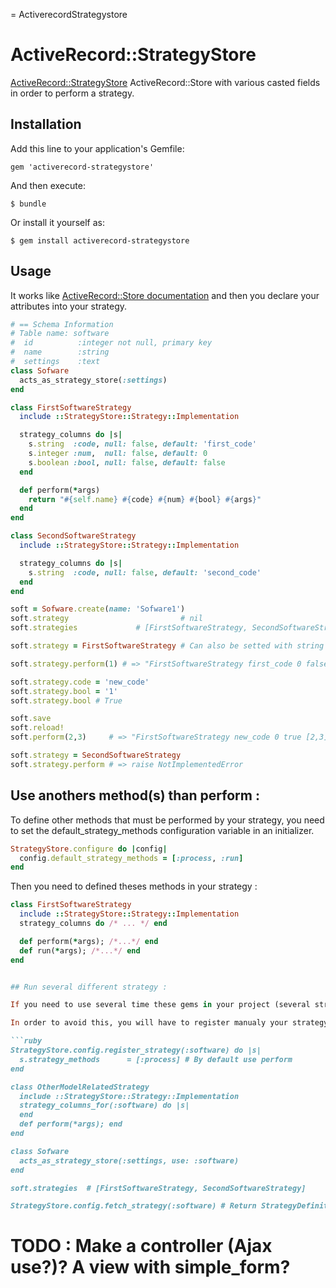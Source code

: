 = ActiverecordStrategystore

# ActiveRecord::StrategyStore

[ActiveRecord::StrategyStore](http://api.rubyonrails.org/classes/ActiveRecord/Store.html) ActiveRecord::Store with various casted fields in order to perform a strategy.


## Installation

Add this line to your application's Gemfile:

    gem 'activerecord-strategystore'

And then execute:

    $ bundle

Or install it yourself as:

    $ gem install activerecord-strategystore

## Usage

It works like [ActiveRecord::Store documentation](http://api.rubyonrails.org/classes/ActiveRecord/Store.html) and then you declare your attributes into your strategy.

```ruby
# == Schema Information
# Table name: software
#  id          :integer not null, primary key
#  name        :string
#  settings    :text
class Sofware
  acts_as_strategy_store(:settings)
end

class FirstSoftwareStrategy
  include ::StrategyStore::Strategy::Implementation

  strategy_columns do |s|
    s.string  :code, null: false, default: 'first_code'
    s.integer :num,  null: false, default: 0
    s.boolean :bool, null: false, default: false
  end

  def perform(*args)
    return "#{self.name} #{code} #{num} #{bool} #{args}"
  end
end

class SecondSoftwareStrategy
  include ::StrategyStore::Strategy::Implementation

  strategy_columns do |s|
    s.string  :code, null: false, default: 'second_code'
  end
end

soft = Sofware.create(name: 'Sofware1')
soft.strategy                         # nil
soft.strategies             # [FirstSoftwareStrategy, SecondSoftwareStrategy]

soft.strategy = FirstSoftwareStrategy # Can also be setted with string

soft.strategy.perform(1) # => "FirstSoftwareStrategy first_code 0 false [1]"

soft.strategy.code = 'new_code'
soft.strategy.bool = '1'
soft.strategy.bool # True

soft.save
soft.reload!
soft.perform(2,3)     # => "FirstSoftwareStrategy new_code 0 true [2,3]"

soft.strategy = SecondSoftwareStrategy
soft.strategy.perform # => raise NotImplementedError
```

## Use anothers method(s) than perform :

To define other methods that must be performed by your strategy, you need to set the default_strategy_methods configuration variable in an initializer.

```ruby
StrategyStore.configure do |config|
  config.default_strategy_methods = [:process, :run]
end
```

Then you need to defined theses methods in your strategy :

```ruby
class FirstSoftwareStrategy
  include ::StrategyStore::Strategy::Implementation
  strategy_columns do /* ... */ end

  def perform(*args); /*...*/ end
  def run(*args); /*...*/ end
end


## Run several different strategy :

If you need to use several time these gems in your project (several strategy in one model or several strategy for several model), You probably want to avoid have the full list of strategies that include StrategyStore::Implementation.

In order to avoid this, you will have to register manualy your strategy in an initializer like this :

```ruby
StrategyStore.config.register_strategy(:software) do |s|
  s.strategy_methods      = [:process] # By default use perform
end

class OtherModelRelatedStrategy
  include ::StrategyStore::Strategy::Implementation
  strategy_columns_for(:software) do |s|
  end
  def perform(*args); end
end

class Sofware
  acts_as_strategy_store(:settings, use: :software)
end

soft.strategies  # [FirstSoftwareStrategy, SecondSoftwareStrategy]

StrategyStore.config.fetch_strategy(:software) # Return StrategyDefinition

```

# TODO : Make a controller (Ajax use?)? A view with simple_form?

